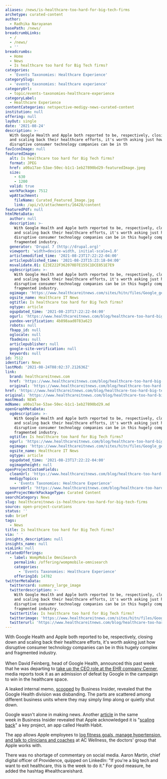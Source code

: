 ```yaml
---
aliases: /news/is-healthcare-too-hard-for-big-tech-firms
archetype: curated-content
author:
  - Radhika Narayanan
basePath: /news/
breadcrumbLinks:
  - /
  - /news/
  - ''
breadcrumbs:
  - Home
  - News
  - Is healthcare too hard for Big Tech firms?
categories:
  - 'Events Taxonomies: Healthcare Experience'
categorySlug:
  - 'events taxonomies: healthcare experience'
categoryUrl:
  - topic/events-taxonomies-healthcare-experience
categoryLabel:
  - Healthcare Experience
contentCategories: netspective-medigy-news-curated-content
institution: null
offering: null
layOut: single
date: '2021-08-24'
description: >-
  With Google Health and Apple both reported to be, respectively, closing down
  and scaling back their healthcare efforts, it's worth asking just how
  disruptive consumer technology companies can be in th
favIconImage: null
featuredImage:
  alt: Is healthcare too hard for Big Tech firms?
  format: JPEG
  href: a00a17ae-53ae-50ec-b1c1-1eb27890bd29-featuredImage.jpeg
  size:
    - 630
    - 1200
  valid: true
  workPackage: 7512
  wpAttachment:
    fileName: Curated_Featured_Image.jpg
    link: /api/v3/attachments/16428/content
featuredPdf: null
htmlMetaData:
  author: null
  description: >-
    With Google Health and Apple both reported to be, respectively, closing down
    and scaling back their healthcare efforts, it's worth asking just how
    disruptive consumer technology companies can be in this hugely complex and
    fragmented industry.
  generator: 'Drupal 7 (http://drupal.org)'
  viewport: 'width=device-width, initial-scale=1.0'
  articlemodified_time: '2021-08-23T17:22:22-04:00'
  articlepublished_time: '2021-08-23T15:23:18-04:00'
  msvalidate.01: E23E222F362070D7E155C1DCE851E7E9
  ogdescription: >-
    With Google Health and Apple both reported to be, respectively, closing down
    and scaling back their healthcare efforts, it's worth asking just how
    disruptive consumer technology companies can be in this hugely complex and
    fragmented industry.
  ogimage: 'https://www.healthcareitnews.com/sites/hitn/files/Google_getty_1200_0.jpg'
  ogsite_name: Healthcare IT News
  ogtitle: Is healthcare too hard for Big Tech firms?
  ogtype: article
  ogupdated_time: '2021-08-23T17:22:22-04:00'
  ogurl: 'https://www.healthcareitnews.com/blog/healthcare-too-hard-big-tech-firms'
  yandex-verification: 4b898aad0783a623
  robots: null
  fbapp_id: null
  oglocale: null
  fbadmins: null
  articlepublisher: null
  google-site-verification: null
  keywords: null
id: 7512
identifier: News
lastMod: '2021-08-24T08:02:37.212636Z'
link:
  brand: healthcareitnews.com
  href: 'https://www.healthcareitnews.com/blog/healthcare-too-hard-big-tech-firms'
  original: 'https://www.healthcareitnews.com/blog/healthcare-too-hard-big-tech-firms'
href: 'https://www.healthcareitnews.com/blog/healthcare-too-hard-big-tech-firms'
original: 'https://www.healthcareitnews.com/blog/healthcare-too-hard-big-tech-firms'
mastHead: NEWS
mdName: a00a17ae-53ae-50ec-b1c1-1eb27890bd29.md
openGraphMetaData:
  ogdescription: >-
    With Google Health and Apple both reported to be, respectively, closing down
    and scaling back their healthcare efforts, it's worth asking just how
    disruptive consumer technology companies can be in this hugely complex and
    fragmented industry.
  ogtitle: Is healthcare too hard for Big Tech firms?
  ogurl: 'https://www.healthcareitnews.com/blog/healthcare-too-hard-big-tech-firms'
  ogimage: 'https://www.healthcareitnews.com/sites/hitn/files/Google_getty_1200_0.jpg'
  ogsite_name: Healthcare IT News
  ogtype: article
  ogupdated_time: '2021-08-23T17:22:22-04:00'
  ogimageheight: null
openProjectCustomFields:
  cleanUrl: 'https://www.healthcareitnews.com/blog/healthcare-too-hard-big-tech-firms'
  medigyTopics:
    - 'Events Taxonomies: Healthcare Experience'
  sourceUrl: 'https://www.healthcareitnews.com/blog/healthcare-too-hard-big-tech-firms'
openProjectWorkPackageType: Curated Content
searchCategory: News
slug: healthcareitnews-is-healthcare-too-hard-for-big-tech-firms
source: open-project-curations
status: ''
sub: brief
tags:
  - News
title: Is healthcare too hard for Big Tech firms?
via: ' '
insights_description: null
insights_name: null
viaLink: null
relatedOfferings:
  - label: WompMobile OmniSearch
    permalink: /offering/wompmobile-omnisearch
    categories:
      - 'Events Taxonomies: Healthcare Experience'
    offeringId: 14782
twitterMetaData:
  twittercard: summary_large_image
  twitterdescription: >-
    With Google Health and Apple both reported to be, respectively, closing down
    and scaling back their healthcare efforts, it's worth asking just how
    disruptive consumer technology companies can be in this hugely complex and
    fragmented industry.
  twittertitle: Is healthcare too hard for Big Tech firms?
  twitterimage: 'https://www.healthcareitnews.com/sites/hitn/files/Google_getty_1200_0.jpg'
  twitterurl: 'https://www.healthcareitnews.com/blog/healthcare-too-hard-big-tech-firms'
---
```

<p>With Google Health and Apple both reported to be, respectively, closing down and scaling back their healthcare efforts, it's worth asking just how disruptive consumer technology companies can be in this hugely complex and fragmented industry.<br><br>When David Feinberg, head of Google Health, announced this past week that he was departing to <a href="https://www.healthcareitnews.com/news/cerner-names-dr-david-feinberg-president-and-ceo">take up the CEO role at the EHR company Cerner</a>, media reports took it as an admission of defeat by Google in the campaign to win in the healthcare space.</p><p>A leaked internal memo, <a href="https://www.businessinsider.com/google-health-shutting-down-david-feinberg-leaves-2021-8">scooped</a> by Business Insider, revealed that the Google Health division was disbanding. The parts are scattered among different business units where they may simply limp along or quietly shut down.</p><p>Google wasn't alone in making news. Another <a href="https://www.businessinsider.com/apple-scaling-back-healthhabit-app-layoffs-2021-8">article</a> in the same week&nbsp;in&nbsp;Business Insider&nbsp;revealed that Apple acknowledged it is "<a href="https://www.businessinsider.com/apple-scaling-back-healthhabit-app-layoffs-2021-8">scaling back</a>" a key project, an app called Health Habit.</p><p>The app allows Apple employees to <a href="https://www.healthcareitnews.com/news/apple-scaling-back-employees-only-virtual-care-app-says-insider">log fitness goals, manage hypertension, and talk to clinicians and coaches</a> at AC Wellness, the doctors' group that Apple works with.</p><p>There was no shortage of commentary on social media. Aaron Martin, chief digital officer of Providence, quipped on LinkedIn: "If you're a big tech and want to exit healthcare, this is the week to do it." For good measure, he added the hashtag #healthcareishard.</p>